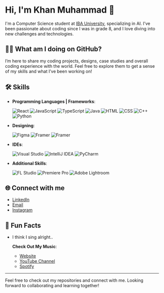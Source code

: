 # Hi, I'm Khan Muhammad 👋

I'm a Computer Science student at [IBA University](https://www.iba-suk.edu.pk), specializing in AI. I’ve been passionate about coding since I was in grade 8, and I love diving into new challenges and technologies.

## 👨‍🚀 What am I doing on GitHub?
I’m here to share my coding projects, designs, case studies and overall coding experience with the world. Feel free to explore them to get a sense of my skills and what I’ve been working on!

## 🛠️ Skills
- **Programming Languages | Frameworks**:

  ![React](https://img.icons8.com/?size=70&id=asWSSTBrDlTW&format=png&color=000000)
  ![JavaScript](https://img.icons8.com/?size=70&id=108784&format=png&color=000000)
  ![TypeScript](https://img.icons8.com/?size=70&id=wpZmKzk11AzJ&format=png&color=000000)
  ![Java](https://img.icons8.com/?size=70&id=13679&format=png&color=000000)
  ![HTML](https://img.icons8.com/?size=70&id=20909&format=png&color=000000)
  ![CSS](https://img.icons8.com/?size=70&id=7gdY5qNXaKC0&format=png&color=000000)
  ![C++](https://img.icons8.com/?size=70&id=TpULddJc4gTh&format=png&color=000000)
  ![Python](https://img.icons8.com/?size=70&id=13441&format=png&color=000000)

- **Designing**:

  ![Figma](https://img.icons8.com/?size=70&id=zfHRZ6i1Wg0U&format=png&color=000000)
  ![Framer](https://img.icons8.com/?size=70&id=G7NMjcZM9R01&format=png&color=000000)
  ![Framer](https://img.icons8.com/?size=70&id=iWw83PVcBpLw&format=png&color=000000)

- **IDEs**:
  
  ![Visual Studio](https://img.icons8.com/?size=50&id=9OGIyU8hrxW5&format=png&color=000000)
  ![IntelliJ IDEA](https://img.icons8.com/?size=50&id=w1Gq29w4RQWL&format=png&color=000000)
  ![PyCharm](https://img.icons8.com/?size=50&id=B5T4RdBJefjF&format=png&color=000000)
- **Additional Skills**:
  
  ![FL Studio](https://img.shields.io/badge/-FL%20Studio-F9D35B?style=flat&logo=fl-studio&logoColor=black)
  ![Premiere Pro](https://img.shields.io/badge/-Premiere%20Pro-9999FF?style=flat&logo=adobe-premiere-pro&logoColor=white)
  ![Adobe Lightroom](https://img.shields.io/badge/-Adobe%20Lightroom-31A8FF?style=flat&logo=adobe-lightroom&logoColor=white)






## 🌐 Connect with me
- [LinkedIn](https://www.linkedin.com/in/khan-muhammad-52977b290/)
- [Email](mailto:khanmuhammad.bsaif22@iba-suk.edu.pk)
- [Instagram](https://www.instagram.com/khanmmusic/)

## 🎤 Fun Facts
- I think I sing alright..
  
  **Check Out My Music**:
  - [Website](https://khanm.vercel.app)
  - [YouTube Channel](https://bit.ly/khanm-sl)
  - [Spotify](https://bit.ly/khanm_spotify)


---

Feel free to check out my repositories and connect with me. Looking forward to collaborating and learning together!

